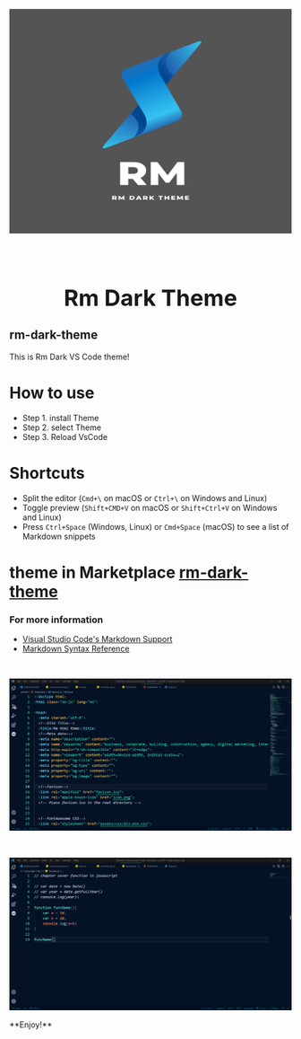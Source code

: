 <p align="center"><img width="600px" height="400px" src="images/logo.png"></p>

<p><br></p>

# <h1 style="text-align:center; font-size: 40px">Rm Dark Theme</h1>



## rm-dark-theme

This is Rm Dark VS Code theme!

# How to use

- Step 1. install Theme
- Step 2. select Theme
- Step 3. Reload VsCode

# Shortcuts

- Split the editor (`Cmd+\` on macOS or `Ctrl+\` on Windows and Linux)
- Toggle preview (`Shift+CMD+V` on macOS or `Shift+Ctrl+V` on Windows and Linux)
- Press `Ctrl+Space` (Windows, Linux) or `Cmd+Space` (macOS) to see a list of Markdown snippets

# theme in Marketplace <a href='https://marketplace.visualstudio.com/items?itemName=raihaninfo.rm-dark-theme'>rm-dark-theme</a>

### For more information

- [Visual Studio Code's Markdown Support](http://code.visualstudio.com/docs/languages/markdown)
- [Markdown Syntax Reference](https://help.github.com/articles/markdown-basics/)

<br>

<p align="center"><img src="images/image1.png"></p>
<br>
<p align="center"><img src="images/image2.png"></p>
**Enjoy!**
